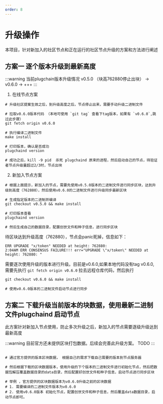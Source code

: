 ```yaml
---
order: 8
---
```



# 升级操作 

本项目，针对新加入的社区节点和正在运行的社区节点升级的方案和方法进行阐述
## 方案一 逐个版本升级到最新高度

:::warning
当前plugchain版本升级情况 v0.5.0 （块高762880停止出块） -> v0.6.0 -> +++
:::
1. 在线节点方案
```shell
# 升级社区提案生效之后，到升级高度之后，节点停止出来，需要手动升级二进制文件

# 拉取v0.6.0版本代码 （本地可使用 `git tag` 查看下tag版本，如果有 `v0.6.0`,跳过此步骤）
git fetch origin v0.6.0

# 执行编译二进制文件
make install

# 打印版本，确认是否成功
plugchaind version

# 成功之后，kill -9 pid  杀死 plugchaind 原来的进程，然后启动自己的节点，待验证者节点升级量超过2/3时，节点出块
```
2. 新加入节点方案

```shell
# 根据上面提示，新加入的节点，需要先使用v0.5.0版本的二进制文件进行同步区块，达到升级到高度（762880），然后使用v0.6.0的二进制文件进行升级同步最新区块

# 生成指定版本的二进制并编译
git checkout v0.5.0 && make install

# 打印版本查看
plugchaind version

# 然后生成自己的数据目录，配置创世文件和种子信息，进行同步区块
```

待区块达到升级高度（762880），节点会panic死掉，信息如下：

```
ERR UPGRADE "x/token" NEEDED at height: 762880:
2:04AM ERR CONSENSUS FAILURE!!! err="UPGRADE \"x/token\" NEEDED at height: 762880: "
```

需要逐次使用升级的版本进行升级。目前是v0.6.0,如果本地代码没有tag v0.6.0,需要先执行 `git fetch origin v0.6.0` 拉去远程仓库代码，然后执行

```
git checkout v0.6.0 && make install

# 使用v0.6.0版本的二进制文件启动节点进行同步

```



## 方案二 下载升级当前版本的块数据，使用最新二进制文件plugchaind 启动节点

此方案针对新加入节点使用，防止多次升级之后，新加入的节点需要逐级升级达到最新高度


:::warning
目前官方还未提供区块打包数据。后续会完善此升级方案。 TODO
:::

```shell

# 通过官方提供的版本区块数据， 根据自己的需求下载自己需要的版本到节点服务器

# 然后根据下载的区块数据版本，使用升级的下个版本的二进制文件进行初始化节点，然后把数据包解压覆盖数据目录的data目录，然后配置好创世文件和种子信息，启动节点进行同步区块

# 举例 ，官方提供的区块数据版本为v0.6.0升级之前的区块数据
# 1. 需要编译的二进制文件版本为v0.6.0
# 2. 使用v0.6.0版本 初始化节点，配置创世文件和种子信息，然后覆盖data数据目录，启动节点即可。 

```
